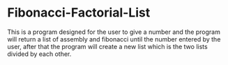 # Fibonacci-Factorial-List
This is a program designed for the user to give a number and the program will return a list of assembly and fibonacci until the number entered by the user, after that the program will create a new list which is the two lists divided by each other.
